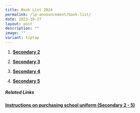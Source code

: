 ```yaml
---
title: Book List 2024
permalink: /lp-announcement/book-list/
date: 2023-10-27
layout: post
description: ""
image: ""
variant: tiptap
---
```

<ol data-tight="true" class="tight"><li><p><strong><a href="https://drive.google.com/file/d/1ofzWJlZkYqWU8Evcj7QugxOhdHU4tlzf/view?usp=sharing" rel="noopener noreferrer nofollow" target="_blank">Secondary 2</a></strong></p></li><li><p><strong><a href="https://drive.google.com/file/d/1bHIfIItK7UX1Cx4Ra8iadBTo4bATbH3o/view?usp=sharing" rel="noopener noreferrer nofollow" target="_blank">Secondary 3</a></strong></p></li><li><p><strong><a href="https://drive.google.com/file/d/1Y5jaUEp7Wb3MZgj2lnyD3kO6VfbOOgjO/view?usp=sharing" rel="noopener noreferrer nofollow" target="_blank">Secondary 4</a></strong></p></li><li><p><strong><a href="https://drive.google.com/file/d/18hWZPxo-vE8TE1GASs_17ShNi0NLqkXT/view?usp=sharing" rel="noopener noreferrer nofollow" target="_blank">Secondary 5</a></strong></p></li></ol><h5><strong>Related Links</strong></h5><p><strong><a href="https://drive.google.com/file/d/1hf2MK2EdDe_QyiH0U8-HbNNWfNJdPeqX/view?usp=sharing" rel="noopener noreferrer nofollow" target="_blank">Instructions on purchasing school uniform (Secondary 2 - 5)</a></strong></p>